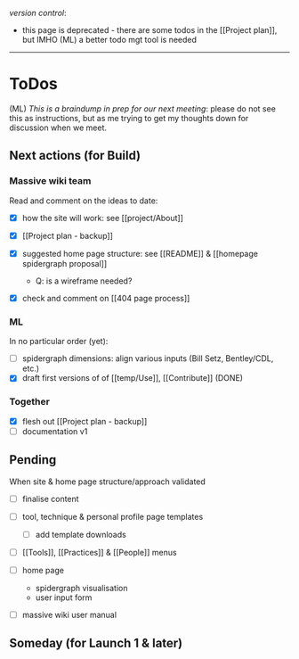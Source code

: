
*version control*: 
* this page is deprecated - there are some todos in the [[Project plan]], but IMHO (ML) a better todo mgt tool is needed

---

# ToDos
(ML) *This is a braindump in prep for our next meeting*: please do not see this as instructions, but as me trying to get my thoughts down for discussion when we meet.

## Next actions (for Build)

### Massive wiki team

Read and comment on the ideas to date:

* [x] how the site will work: see [[project/About]]
* [x] [[Project plan - backup]]
* [x] suggested home page structure: see [[README]] & [[homepage spidergraph proposal]] 
	*  Q: is a wireframe needed?
* [x] check and comment on [[404 page process]]


### ML

In no particular order (yet):

* [ ] spidergraph dimensions: align various inputs (Bill Setz, Bentley/CDL, etc.) 
* [x] draft first versions of of [[temp/Use]], [[Contribute]] (DONE)

### Together

* [x] flesh out [[Project plan - backup]]
* [ ] documentation v1

## Pending

When site & home page structure/approach validated

* [ ] finalise content
* [ ] tool, technique & personal profile page templates
	* [ ] add template downloads
* [ ] [[Tools]], [[Practices]] & [[People]] menus
* [ ] home page 
	* spidergraph visualisation
	* user input form
* [ ] massive wiki user manual


## Someday (for Launch 1 & later)


